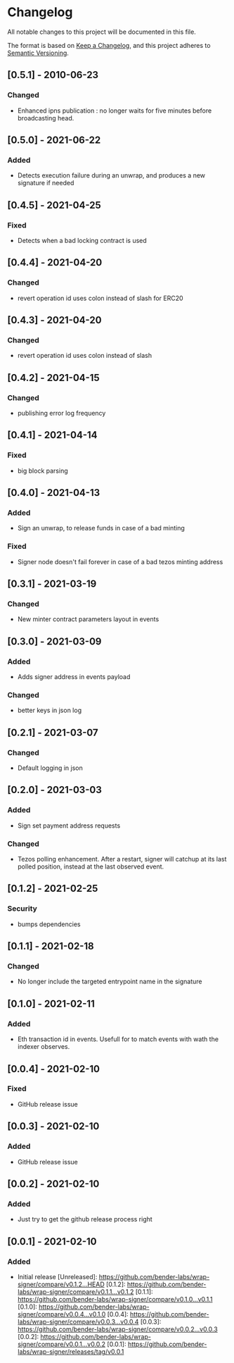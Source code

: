 # Changelog

All notable changes to this project will be documented in this file.

The format is based on [Keep a Changelog](https://keepachangelog.com/en/1.0.0/),
and this project adheres to [Semantic Versioning](https://semver.org/spec/v2.0.0.html).

## [0.5.1] - 2010-06-23
### Changed
* Enhanced ipns publication : no longer waits for five minutes before broadcasting head.

## [0.5.0] - 2021-06-22
### Added
* Detects execution failure during an unwrap, and produces a new signature if needed

## [0.4.5] - 2021-04-25
### Fixed
* Detects when a bad locking contract is used

## [0.4.4] - 2021-04-20
### Changed
* revert operation id uses colon instead of slash for ERC20

## [0.4.3] - 2021-04-20
### Changed
* revert operation id uses colon instead of slash

## [0.4.2] - 2021-04-15

### Changed
* publishing error log frequency

## [0.4.1] - 2021-04-14

### Fixed
* big block parsing

## [0.4.0] - 2021-04-13
### Added
* Sign an unwrap, to release funds in case of a bad minting

### Fixed
* Signer node doesn't fail forever in case of a bad tezos minting address

## [0.3.1] - 2021-03-19
### Changed
* New minter contract parameters layout in events

## [0.3.0] - 2021-03-09
### Added
* Adds signer address in events payload

### Changed
* better keys in json log

## [0.2.1] - 2021-03-07

### Changed
* Default logging in json

## [0.2.0] - 2021-03-03

### Added
* Sign set payment address requests

### Changed
* Tezos polling enhancement. After a restart, signer will catchup at its last polled position, instead at the last observed event. 

###

## [0.1.2] - 2021-02-25

### Security
* bumps dependencies

## [0.1.1] - 2021-02-18

### Changed
- No longer include the targeted entrypoint name in the signature

## [0.1.0] - 2021-02-11

### Added
- Eth transaction id in events. Usefull for to match events with wath the indexer observes.

## [0.0.4] - 2021-02-10

### Fixed
- GitHub release issue

## [0.0.3] - 2021-02-10

### Added
- GitHub release issue

## [0.0.2] - 2021-02-10

### Added
- Just try to get the github release process right

## [0.0.1] - 2021-02-10

### Added
- Initial release
[Unreleased]: https://github.com/bender-labs/wrap-signer/compare/v0.1.2...HEAD
[0.1.2]: https://github.com/bender-labs/wrap-signer/compare/v0.1.1...v0.1.2
[0.1.1]: https://github.com/bender-labs/wrap-signer/compare/v0.1.0...v0.1.1
[0.1.0]: https://github.com/bender-labs/wrap-signer/compare/v0.0.4...v0.1.0
[0.0.4]: https://github.com/bender-labs/wrap-signer/compare/v0.0.3...v0.0.4
[0.0.3]: https://github.com/bender-labs/wrap-signer/compare/v0.0.2...v0.0.3
[0.0.2]: https://github.com/bender-labs/wrap-signer/compare/v0.0.1...v0.0.2
[0.0.1]: https://github.com/bender-labs/wrap-signer/releases/tag/v0.0.1
